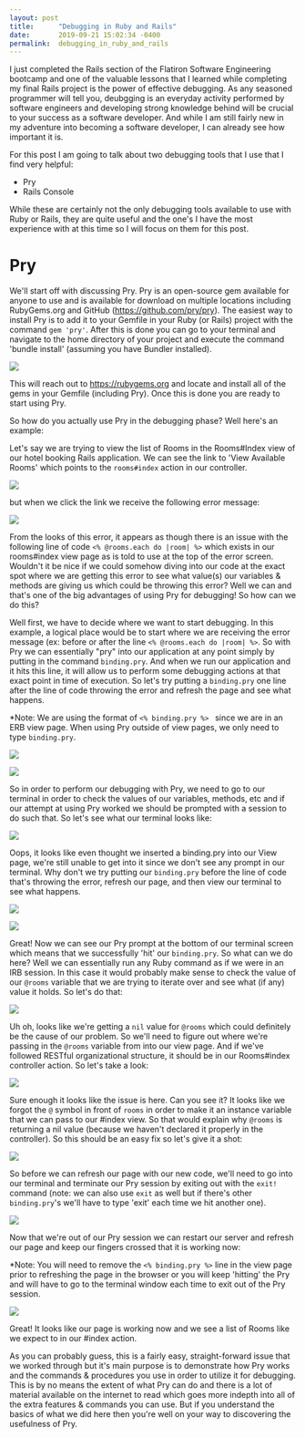 ```yaml
---
layout: post
title:      "Debugging in Ruby and Rails"
date:       2019-09-21 15:02:34 -0400
permalink:  debugging_in_ruby_and_rails
---
```


I just completed the Rails section of the Flatiron Software Engineering bootcamp and one of the valuable lessons that I learned while completing my final Rails project is the power of effective debugging.  As any seasoned programmer will tell you, deubgging is an everyday activity performed by software engineers and developing strong knowledge behind will be crucial to your success as a software developer.  And while I am still fairly new in my adventure into becoming a software developer, I can already see how important it is.  

For this post I am going to talk about two debugging tools that I use that I find very helpful:  

* Pry 
* Rails Console

While these are certainly not the only debugging tools available to use with Ruby or Rails, they are quite useful and the one's I have the most experience with at this time so I will focus on them for this post.

# Pry

We'll start off with discussing Pry.  Pry is an open-source gem available for anyone to use and is available for download on multiple locations including RubyGems.org and GitHub (https://github.com/pry/pry).  The easiest way to install Pry is to add it to your Gemfile in your Ruby (or Rails) project with the command `gem 'pry'`.  After this is done you can go to your terminal and navigate to the home directory of your project and execute the command 'bundle install' (assuming you have Bundler installed).  

![](https://i.imgur.com/hPIIkpl.png)

This will reach out to https://rubygems.org and locate and install all of the gems in your Gemfile (including Pry).  Once this is done you are ready to start using Pry.

So how do you actually use Pry in the debugging phase?  Well here's an example:

Let's say we are trying to view the list of Rooms in the Rooms#Index view of our hotel booking Rails application.  We can see the link to 'View Available Rooms' which points to the `rooms#index` action in our controller.

![](https://imgur.com/RAJpNmv)

but when we click the link we receive the following error message:

![](https://imgur.com/8bxym12)

From the looks of this error, it appears as though there is an issue with the following line of code `<% @rooms.each do |room| %>` which exists in our rooms#index view page as is told to use at the top of the error screen.  Wouldn't it be nice if we could somehow diving into our code at the exact spot where we are getting this error to see what value(s) our variables & methods are giving us which could be throwing this error?   Well we can and that's one of the big advantages of using Pry for debugging!  So how can we do this?  

Well first, we have to decide where we want to start debugging.  In this example, a logical place would be to start where we are receiving the error message (ex: before or after the line `<% @rooms.each do |room| %>`.  So with Pry we can essentially "pry" into our application at any point simply by putting in the command `binding.pry`.  And when we run our application and it hits this line, it will allow us to perform some debugging actions at that exact point in time of execution.  So let's try putting a `binding.pry` one line after the line of code throwing the error and refresh the page and see what happens.

*Note:  We are using the format of `<% binding.pry %> ` since we are in an ERB view page.  When using Pry outside of view pages, we only need to type `binding.pry`.

![](https://imgur.com/zPFzsQH)

![](https://imgur.com/KDPze5z)

So in order to perform our debugging with Pry, we need to go to our terminal in order to check the values of our variables, methods, etc and if our attempt at using Pry worked we should be prompted with a session to do such that.  So let's see what our terminal looks like: 

![](https://imgur.com/TfaDHSs)

Oops, it looks like even thought we inserted a binding.pry into our View page, we're still unable to get into it since we don't see any prompt in our terminal.  Why don't we try putting our `binding.pry` before the line of code that's throwing the error, refresh our page, and then view our terminal to see what happens.

![](https://imgur.com/ukAeknR)

![](https://imgur.com/VgoKhHs)

Great!  Now we can see our Pry prompt at the bottom of our terminal screen which means that we successfully 'hit' our `binding.pry`.  So what can we do here?  Well we can essentially run any Ruby command as if we were in an IRB session.  In this case it would probably make sense to check the value of our `@rooms` variable that we are trying to iterate over and see what (if any) value it holds.  So let's do that:

![](https://imgur.com/g8mE1ah)

Uh oh, looks like we're getting a `nil` value for `@rooms` which could definitely be the cause of our problem.  So we'll need to figure out where we're passing in the `@rooms` variable from into our view page.  And if we've followed RESTful organizational structure, it should be in our Rooms#index controller action.  So let's take a look:

![](https://imgur.com/bageiCf)

Sure enough it looks like the issue is here.  Can you see it?  It looks like we forgot the `@` symbol in front of `rooms` in order to make it an instance variable that we can pass to our #index view.  So that would explain why `@rooms` is returning a nil value (because we haven't declared it properly in the controller).  So this should be an easy fix so let's give it a shot:

![](https://imgur.com/CKyt7u3)

So before we can refresh our page with our new code, we'll need to go into our terminal and terminate our Pry session by exiting out with the `exit!` command (note: we can also use `exit` as well but if there's other `binding.pry`'s we'll have to type 'exit' each time we hit another one).  

![](https://imgur.com/Tq9znsv)

Now that we're out of our Pry session we can restart our server and refresh our page and keep our fingers crossed that it is working now:

*Note:  You will need to remove the `<% binding.pry %>` line in the view page prior to refreshing the page in the browser or you will keep 'hitting' the Pry and will have to go to the terminal window each time to exit out of the Pry session.  

![](https://imgur.com/qgBVhgy)

Great! It looks like our page is working now and we see a list of Rooms like we expect to in our #index action.  

As you can probably guess, this is a fairly easy, straight-forward issue that we worked through but it's main purpose is to demonstrate how Pry works and the commands & procedures you use in order to utilize it for debugging.  This is by no means the extent of what Pry can do and there is a lot of material available on the internet to read which goes more indepth into all of the extra features & commands you can use.  But if you understand the basics of what we did here then you're well on your way to discovering the usefulness of Pry.










